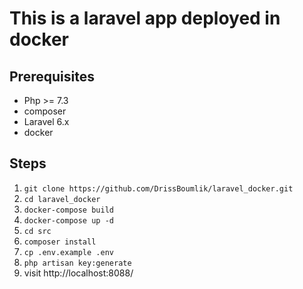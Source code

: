 # This is a laravel app deployed in docker

## Prerequisites
* Php >= 7.3
* composer
* Laravel 6.x
* docker

## Steps
1. `git clone https://github.com/DrissBoumlik/laravel_docker.git`
2. `cd laravel_docker`
3. `docker-compose build`
4. `docker-compose up -d`
5. `cd src`
6. `composer install`
7. `cp .env.example .env`
8. `php artisan key:generate`
10. visit http://localhost:8088/